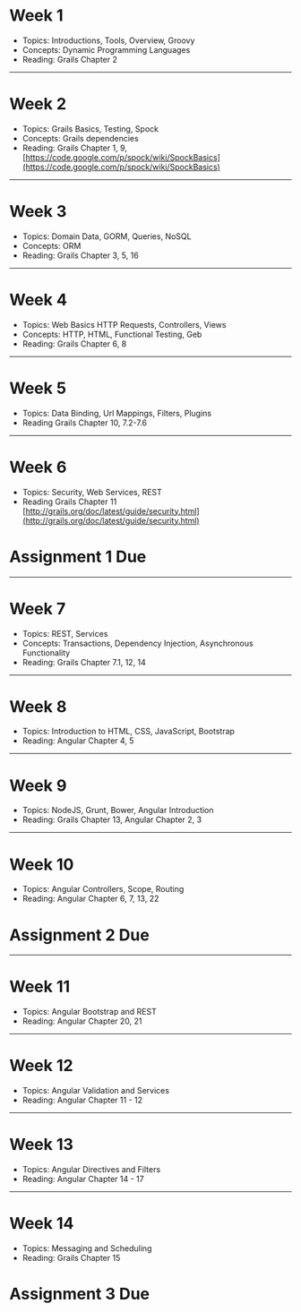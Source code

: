 # Week 1
- Topics: Introductions, Tools, Overview, Groovy
- Concepts: Dynamic Programming Languages
- Reading: Grails Chapter 2

---
# Week 2
- Topics: Grails Basics, Testing, Spock
- Concepts: Grails dependencies
- Reading: Grails Chapter 1, 9, [https://code.google.com/p/spock/wiki/SpockBasics](https://code.google.com/p/spock/wiki/SpockBasics)

---

# Week 3
- Topics: Domain Data, GORM, Queries, NoSQL
- Concepts: ORM
- Reading: Grails Chapter 3, 5, 16

---

# Week 4

- Topics: Web Basics HTTP Requests, Controllers, Views
- Concepts: HTTP, HTML, Functional Testing, Geb
- Reading: Grails Chapter 6, 8

---

# Week 5
- Topics: Data Binding, Url Mappings, Filters, Plugins
- Reading Grails Chapter 10, 7.2-7.6

---

# Week 6
- Topics: Security, Web Services, REST
- Reading Grails Chapter 11 [http://grails.org/doc/latest/guide/security.html](http://grails.org/doc/latest/guide/security.html)

# Assignment 1 Due

---

# Week 7

- Topics: REST, Services
- Concepts: Transactions, Dependency Injection, Asynchronous Functionality
- Reading: Grails Chapter 7.1, 12, 14

---

# Week 8

- Topics: Introduction to HTML, CSS, JavaScript, Bootstrap
- Reading: Angular Chapter 4, 5

---

# Week 9

- Topics: NodeJS, Grunt, Bower, Angular Introduction
- Reading: Grails Chapter 13, Angular Chapter 2, 3

---

# Week 10

- Topics: Angular Controllers, Scope, Routing
- Reading: Angular Chapter 6, 7, 13, 22

# Assignment 2 Due

---

# Week 11

- Topics: Angular Bootstrap and REST
- Reading: Angular Chapter 20, 21

---

# Week 12

- Topics: Angular Validation and Services
- Reading: Angular Chapter 11 - 12

---

# Week 13

- Topics: Angular Directives and Filters
- Reading: Angular Chapter 14 - 17

---

# Week 14

- Topics: Messaging and Scheduling
- Reading: Grails Chapter 15

# Assignment 3 Due
